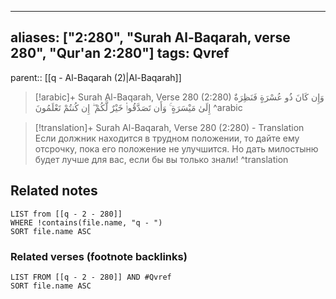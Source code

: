 
---
aliases: ["2:280", "Surah Al-Baqarah, verse 280", "Qur'an 2:280"]
tags: Qvref
---

parent:: [[q - Al-Baqarah (2)|Al-Baqarah]]

> [!arabic]+ Surah Al-Baqarah, Verse 280 (2:280)
> <span class="quran-arabic">وَإِن كَانَ ذُو عُسْرَةٍ فَنَظِرَةٌ إِلَىٰ مَيْسَرَةٍ ۚ وَأَن تَصَدَّقُوا۟ خَيْرٌ لَّكُمْ ۖ إِن كُنتُمْ تَعْلَمُونَ</span>
^arabic

> [!translation]+ Surah Al-Baqarah, Verse 280 (2:280) - Translation
> Если должник находится в трудном положении, то дайте ему отсрочку, пока его положение не улучшится. Но дать милостыню будет лучше для вас, если бы вы только знали!
^translation



## Related notes
```dataview
LIST from [[q - 2 - 280]]
WHERE !contains(file.name, "q - ")
SORT file.name ASC
```

### Related verses (footnote backlinks)
```dataview
LIST FROM [[q - 2 - 280]] AND #Qvref
SORT file.name ASC
```

